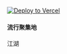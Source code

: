 [![Deploy to Vercel](https://github.com/zhucheng2/zhucheng2.github.io/actions/workflows/deploy.yml/badge.svg)](https://github.com/zhucheng2/zhucheng2.github.io/actions/workflows/deploy.yml)



#### 流行聚集地

江湖

